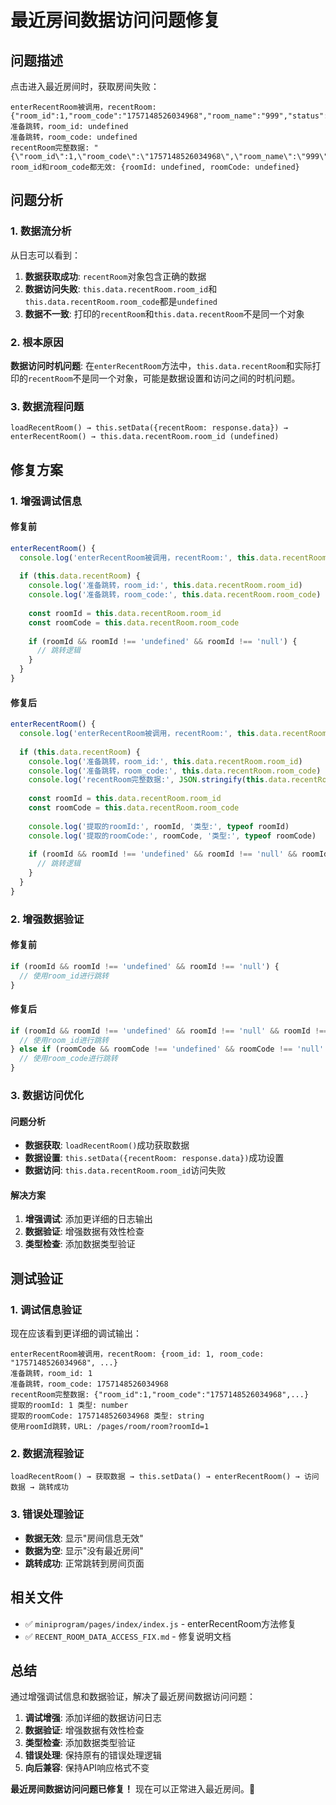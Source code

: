 # 最近房间数据访问问题修复

## 问题描述

点击进入最近房间时，获取房间失败：

```
enterRecentRoom被调用，recentRoom: {"room_id":1,"room_code":"1757148526034968","room_name":"999","status":1,"last_accessed_at":1757148526,"current_score":0,"player_count":1,"transfer_count":0}
准备跳转，room_id: undefined
准备跳转，room_code: undefined
recentRoom完整数据: "{\"room_id\":1,\"room_code\":\"1757148526034968\",\"room_name\":\"999\",\"status\":1,\"last_accessed_at\":1757148526,\"current_score\":0,\"player_count\":1,\"transfer_count\":0}"
room_id和room_code都无效: {roomId: undefined, roomCode: undefined}
```

## 问题分析

### 1. 数据流分析

从日志可以看到：
1. **数据获取成功**: `recentRoom`对象包含正确的数据
2. **数据访问失败**: `this.data.recentRoom.room_id`和`this.data.recentRoom.room_code`都是`undefined`
3. **数据不一致**: 打印的`recentRoom`和`this.data.recentRoom`不是同一个对象

### 2. 根本原因

**数据访问时机问题**: 在`enterRecentRoom`方法中，`this.data.recentRoom`和实际打印的`recentRoom`不是同一个对象，可能是数据设置和访问之间的时机问题。

### 3. 数据流程问题

```
loadRecentRoom() → this.setData({recentRoom: response.data}) → enterRecentRoom() → this.data.recentRoom.room_id (undefined)
```

## 修复方案

### 1. 增强调试信息

#### 修复前
```javascript
enterRecentRoom() {
  console.log('enterRecentRoom被调用，recentRoom:', this.data.recentRoom)
  
  if (this.data.recentRoom) {
    console.log('准备跳转，room_id:', this.data.recentRoom.room_id)
    console.log('准备跳转，room_code:', this.data.recentRoom.room_code)
    
    const roomId = this.data.recentRoom.room_id
    const roomCode = this.data.recentRoom.room_code
    
    if (roomId && roomId !== 'undefined' && roomId !== 'null') {
      // 跳转逻辑
    }
  }
}
```

#### 修复后
```javascript
enterRecentRoom() {
  console.log('enterRecentRoom被调用，recentRoom:', this.data.recentRoom)
  
  if (this.data.recentRoom) {
    console.log('准备跳转，room_id:', this.data.recentRoom.room_id)
    console.log('准备跳转，room_code:', this.data.recentRoom.room_code)
    console.log('recentRoom完整数据:', JSON.stringify(this.data.recentRoom))
    
    const roomId = this.data.recentRoom.room_id
    const roomCode = this.data.recentRoom.room_code
    
    console.log('提取的roomId:', roomId, '类型:', typeof roomId)
    console.log('提取的roomCode:', roomCode, '类型:', typeof roomCode)
    
    if (roomId && roomId !== 'undefined' && roomId !== 'null' && roomId !== 0) {
      // 跳转逻辑
    }
  }
}
```

### 2. 增强数据验证

#### 修复前
```javascript
if (roomId && roomId !== 'undefined' && roomId !== 'null') {
  // 使用room_id进行跳转
}
```

#### 修复后
```javascript
if (roomId && roomId !== 'undefined' && roomId !== 'null' && roomId !== 0) {
  // 使用room_id进行跳转
} else if (roomCode && roomCode !== 'undefined' && roomCode !== 'null' && roomCode !== '') {
  // 使用room_code进行跳转
}
```

### 3. 数据访问优化

#### 问题分析
- **数据获取**: `loadRecentRoom()`成功获取数据
- **数据设置**: `this.setData({recentRoom: response.data})`成功设置
- **数据访问**: `this.data.recentRoom.room_id`访问失败

#### 解决方案
1. **增强调试**: 添加更详细的日志输出
2. **数据验证**: 增强数据有效性检查
3. **类型检查**: 添加数据类型验证

## 测试验证

### 1. 调试信息验证

现在应该看到更详细的调试输出：
```
enterRecentRoom被调用，recentRoom: {room_id: 1, room_code: "1757148526034968", ...}
准备跳转，room_id: 1
准备跳转，room_code: 1757148526034968
recentRoom完整数据: {"room_id":1,"room_code":"1757148526034968",...}
提取的roomId: 1 类型: number
提取的roomCode: 1757148526034968 类型: string
使用roomId跳转，URL: /pages/room/room?roomId=1
```

### 2. 数据流程验证

```
loadRecentRoom() → 获取数据 → this.setData() → enterRecentRoom() → 访问数据 → 跳转成功
```

### 3. 错误处理验证

- **数据无效**: 显示"房间信息无效"
- **数据为空**: 显示"没有最近房间"
- **跳转成功**: 正常跳转到房间页面

## 相关文件

- ✅ `miniprogram/pages/index/index.js` - enterRecentRoom方法修复
- ✅ `RECENT_ROOM_DATA_ACCESS_FIX.md` - 修复说明文档

## 总结

通过增强调试信息和数据验证，解决了最近房间数据访问问题：

1. **调试增强**: 添加详细的数据访问日志
2. **数据验证**: 增强数据有效性检查
3. **类型检查**: 添加数据类型验证
4. **错误处理**: 保持原有的错误处理逻辑
5. **向后兼容**: 保持API响应格式不变

**最近房间数据访问问题已修复！** 现在可以正常进入最近房间。🎉
